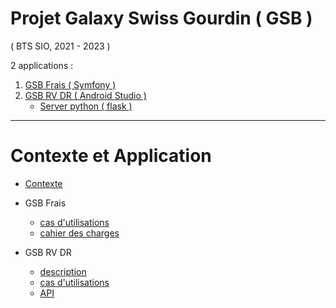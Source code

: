 # Projet Galaxy Swiss Gourdin ( GSB )
( BTS SIO, 2021 - 2023 )


2 applications :
1. [GSB Frais ( Symfony )](https://github.com/AlphaxHotelxMikexEchoxDelta/GSB-Frais)
2. [GSB RV DR (  Android Studio )](https://github.com/AlphaxHotelxMikexEchoxDelta/GSB-RV-DR.git)
    * [Server python ( flask )](https://github.com/AlphaxHotelxMikexEchoxDelta/GSB-RV-DR-SERVER) 


___
# Contexte et Application

* [Contexte](01-GSB-Organisation.pdf)

* GSB Frais 
   * [cas d'utilisations](03-GSB-Frais-UC-BD.pdf)
   * [cahier des charges](02-SIO-SLAM-GSB-Frais-CahierDesCharges.pdf)
   
* GSB RV DR
   * [description](01-GSB-AppliRV-FicheDescriptive.pdf) 
   * [cas d'utilisations](02-GSB-AppliRV-Visiteur-UC.pdf)
   * [API](05-GSB-AppliRV-Documentation-API.pdf)
